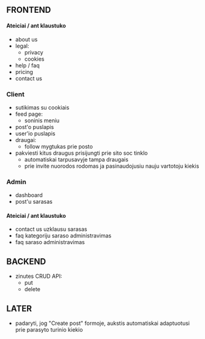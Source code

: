 ## FRONTEND

#### Ateiciai / ant klaustuko

- about us
- legal:
  - privacy
  - cookies
- help / faq
- pricing
- contact us

### Client

- sutikimas su cookiais
- feed page:
  - soninis meniu
- post'o puslapis
- user'io puslapis
- draugai:
  - follow mygtukas prie posto
- pakviesti kitus draugus prisijungti prie sito soc tinklo
  - automatiskai tarpusavyje tampa draugais
  - prie invite nuorodos rodomas ja pasinaudojusiu nauju vartotoju kiekis

### Admin

- dashboard
- post'u sarasas

#### Ateiciai / ant klaustuko

- contact us uzklausu sarasas
- faq kategoriju saraso administravimas
- faq saraso administravimas

## BACKEND

- zinutes CRUD API:
  - put
  - delete

## LATER

- padaryti, jog "Create post" formoje, aukstis automatiskai adaptuotusi prie parasyto turinio kiekio

